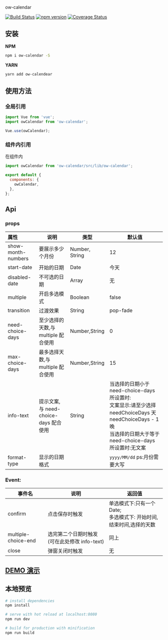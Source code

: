 ow-calendar

[![Build Status](https://travis-ci.org/HowardTangHw/ow-calendar.svg?branch=master)](https://travis-ci.org/HowardTangHw/ow-calendar)
[![npm version](https://img.shields.io/npm/v/ow-calendar.svg?style=flat)](https://www.npmjs.com/package/ow-calendar)
[![Coverage Status](https://img.shields.io/codecov/c/github/HowardTangHw/ow-calendar/master.svg)](https://codecov.io/gh/HowardTangHw/ow-calendar/branch/master)

## 安装

**NPM**

```bash
npm i ow-calendar -S
```

**YARN**

```bash
yarn add ow-calendear
```

## 使用方法

### 全局引用

```javascript
import Vue from 'vue';
import owCalendar from 'ow-calendar';

Vue.use(owCalendar);
```

### 组件内引用

在组件内

```javascript
import owCalendar from 'ow-calendar/src/lib/ow-calendar';
```

```javascript
export default {
  components: {
    owCalendar,
  },
};
```

## Api

### props

| 属性               | 说明                                  | 类型           | 默认值                                                                                                                                                                  |
| :----------------- | ------------------------------------- | -------------- | ----------------------------------------------------------------------------------------------------------------------------------------------------------------------- |
| show-month-numbers | 要展示多少个月份                      | Number, String | 12                                                                                                                                                                      |
| start-date         | 开始的日期                            | Date           | 今天                                                                                                                                                                    |
| disabled-date      | 不可选的日期                          | Array          | 无                                                                                                                                                                      |
| multiple           | 开启多选模式                          | Boolean        | false                                                                                                                                                                   |
| transition         | 过渡效果                              | String         | pop-fade                                                                                                                                                                |
| need-choice-days   | 至少选择的天数,与 multiple 配合使用   | Number,String  | 0                                                                                                                                                                       |
| max-choice-days    | 最多选择天数,与 multiple 配合使用     | Number,String  | 15                                                                                                                                                                      |
| info-text          | 提示文案,与 need-choice-days 配合使用 | String         | 当选择的日期小于 need-choice-days 所设置时:<br />文案显示:请至少选择 needChoiceDays 天 needChoiceDays - 1 晚<br />当选择的日期大于等于 need-choice-days 所设置时:无文案 |
| format-type        | 显示的日期格式                        |                | `yyyy/MM/dd` ps:月份需要大写                                                                                                                                            |

### Event:

| 事件名              | 说明                                         | 返回值                                                                  |
| ------------------- | -------------------------------------------- | ----------------------------------------------------------------------- |
| confirm             | 点击保存时触发                               | 单选模式下:只有一个 Date;<br />多选模式下: 开始时间,结束时间,选择的天数 |
| multiple-choice-end | 选完第二个日期时触发(可在此处修改 info-text) | 同上                                                                    |
| close               | 弹窗关闭时触发                               | 无                                                                      |

## [DEMO 演示](http://118.24.147.117/ow-calendar/)

## 本地预览

```bash
# install dependencies
npm install

# serve with hot reload at localhost:8080
npm run dev

# build for production with minification
npm run build
```
